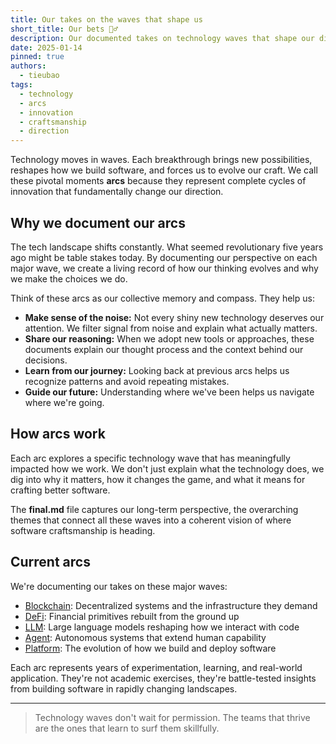 ```yaml
---
title: Our takes on the waves that shape us
short_title: Our bets 🧙‍♂️
description: Our documented takes on technology waves that shape our direction. Each arc explores breakthrough technologies, explains why they matter, and captures our evolving perspective on building better software.
date: 2025-01-14
pinned: true
authors:
  - tieubao
tags:
  - technology
  - arcs
  - innovation
  - craftsmanship
  - direction
---
```


Technology moves in waves. Each breakthrough brings new possibilities, reshapes how we build software, and forces us to evolve our craft. We call these pivotal moments **arcs** because they represent complete cycles of innovation that fundamentally change our direction.

## Why we document our arcs

The tech landscape shifts constantly. What seemed revolutionary five years ago might be table stakes today. By documenting our perspective on each major wave, we create a living record of how our thinking evolves and why we make the choices we do.

Think of these arcs as our collective memory and compass. They help us:

- **Make sense of the noise:** Not every shiny new technology deserves our attention. We filter signal from noise and explain what actually matters.
- **Share our reasoning:** When we adopt new tools or approaches, these documents explain our thought process and the context behind our decisions.
- **Learn from our journey:** Looking back at previous arcs helps us recognize patterns and avoid repeating mistakes.
- **Guide our future:** Understanding where we've been helps us navigate where we're going.

## How arcs work

Each arc explores a specific technology wave that has meaningfully impacted how we work. We don't just explain what the technology does, we dig into why it matters, how it changes the game, and what it means for crafting better software.

The **final.md** file captures our long-term perspective, the overarching themes that connect all these waves into a coherent vision of where software craftsmanship is heading.

## Current arcs

We're documenting our takes on these major waves:

- [Blockchain](on-blockchain.md): Decentralized systems and the infrastructure they demand
- [DeFi](on-defi.md): Financial primitives rebuilt from the ground up  
- [LLM](on-llm.md): Large language models reshaping how we interact with code
- [Agent](on-agent.md): Autonomous systems that extend human capability
- [Platform](on-platform-ops.md): The evolution of how we build and deploy software

Each arc represents years of experimentation, learning, and real-world application. They're not academic exercises, they're battle-tested insights from building software in rapidly changing landscapes.

---

> Technology waves don't wait for permission. The teams that thrive are the ones that learn to surf them skillfully.
